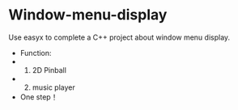 # Window-menu-display
Use easyx to complete a C++ project about window menu display.
- Function:
 - 1. 2D Pinball
 - 2. music player
- One step！
